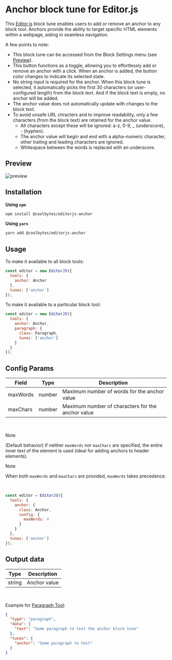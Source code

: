 # Anchor block tune for Editor.js

This [Editor.js](https://editorjs.io/) block tune enables users to add or remove an anchor to any block tool. Anchors provide the ability to target specific HTML elements within a webpage, aiding in seamless navigation.

A few points to note:
* This block tune can be accessed from the Block Settings menu (see [Preview](https://github.com/CoolBytesIN/editorjs-anchor?tab=readme-ov-file#preview)).
* This button functions as a toggle, allowing you to effortlessly add or remove an anchor with a click. When an anchor is added, the button color changes to indicate its selected state.
* No string input is required for the anchor. When this block tune is selected, it automatically picks the first 30 characters (or user-configured length) from the block text. And if the block text is empty, no anchor will be added.
* The anchor value does not automatically update with changes to the block text.
* To avoid unsafe URL chracters and to improve readability, only a few characters (from the block text) are retained for the anchor value.
  * All characters except these will be ignored: a-z, 0-9, _ (underscore), - (hyphen).
  * The anchor value will begin and end with a alpha-numeric character, other trailing and leading characters are ignored.
  * Whitespace between the words is replaced with an underscore.

## Preview

![preview](https://api.coolbytes.in/media/handle/view/image/733dd8b3-68a7-4cf1-bcf6-5888fb526656/)

## Installation

**Using `npm`**

```sh
npm install @coolbytes/editorjs-anchor
```

**Using `yarn`**

```sh
yarn add @coolbytes/editorjs-anchor
```

## Usage

To make it available to all block tools:

```js
const editor = new EditorJS({
  tools: {
    anchor: Anchor
  },
  tunes: ['anchor']
});
```

To make it available to a particular block tool:

```js
const editor = new EditorJS({
  tools: {
    anchor: Anchor,
    paragraph: {
      class: Paragraph,
      tunes: ['anchor']
    }
  }
});
```

## Config Params

|Field|Type|Description|
|---|---|---|
|maxWords|number|Maximum number of words for the anchor value|
|maxChars|number|Maximum number of characters for the anchor value|

&nbsp;

> [!NOTE]
> (Default behavior) If neither `maxWords` nor `maxChars` are specified, the entire inner text of the element is used (ideal for adding anchors to header elements).

> [!NOTE]
> When both `maxWords` and `maxChars` are provided, `maxWords` takes precedence.

&nbsp;

```js
const editor = EditorJS({
  tools: {
    anchor: {
      class: Anchor,
      config: {
        maxWords: 4
      }
    }
  },
  tunes: ['anchor']
});
```

## Output data

|Type|Description|
|---|---|
|string|Anchor value|

&nbsp;

Example for [Paragraph Tool](https://github.com/editor-js/paragraph):

```json
{
  "type": "paragraph",
  "data": {
    "text": "Some paragraph to test the anchor block tune"
  },
  "tunes": {
    "anchor": "Some paragraph to test"
  }
}
```
